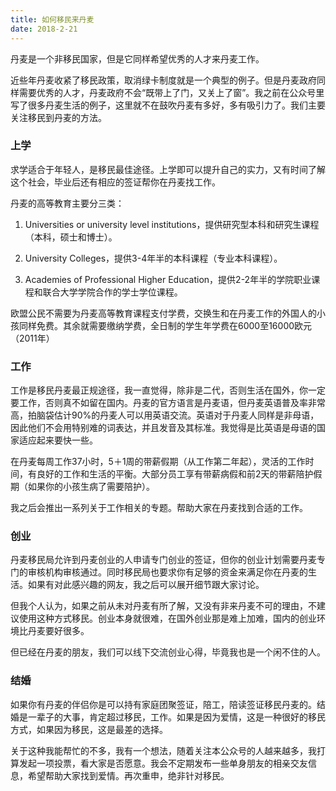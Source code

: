 ```yaml
---
title: 如何移民来丹麦
date: 2018-2-21
---
```


丹麦是一个非移民国家，但是它同样希望优秀的人才来丹麦工作。

近些年丹麦收紧了移民政策，取消绿卡制度就是一个典型的例子。但是丹麦政府同样需要优秀的人才，丹麦政府不会“既带上了门，又关上了窗”。我之前在公众号里写了很多丹麦生活的例子，这里就不在鼓吹丹麦有多好，多有吸引力了。我们主要关注移民到丹麦的方法。


### 上学

求学适合于年轻人，是移民最佳途径。上学即可以提升自己的实力，又有时间了解这个社会，毕业后还有相应的签证帮你在丹麦找工作。

丹麦的高等教育主要分三类：

1. Universities or university level institutions，提供研究型本科和研究生课程（本科，硕士和博士）。

2. University Colleges，提供3-4年半的本科课程（专业本科课程）。

3. Academies of Professional Higher Education，提供2-2年半的学院职业课程和联合大学学院合作的学士学位课程。

欧盟公民不需要为丹麦高等教育课程支付学费，交换生和在丹麦工作的外国人的小孩同样免费。其余就需要缴纳学费，全日制的学生年学费在6000至16000欧元（2011年）


### 工作

工作是移民丹麦最正规途径，我一直觉得，除非是二代，否则生活在国外，你一定要工作，否则真不如留在国内。丹麦的官方语言是丹麦语，但丹麦英语普及率非常高，拍脑袋估计90%的丹麦人可以用英语交流。英语对于丹麦人同样是非母语，因此他们不会用特别难的词表达，并且发音及其标准。我觉得是比英语是母语的国家适应起来要快一些。

在丹麦每周工作37小时，5＋1周的带薪假期（从工作第二年起），灵活的工作时间，有良好的工作和生活的平衡。大部分员工享有带薪病假和前2天的带薪陪护假期（如果你的小孩生病了需要陪护）。

我之后会推出一系列关于工作相关的专题。帮助大家在丹麦找到合适的工作。

### 创业

丹麦移民局允许到丹麦创业的人申请专门创业的签证，但你的创业计划需要丹麦专门的审核机构审核通过。同时移民局也要求你有足够的资金来满足你在丹麦的生活。如果有对此感兴趣的网友，我之后可以展开细节跟大家讨论。

但我个人认为，如果之前从未对丹麦有所了解，又没有非来丹麦不可的理由，不建议使用这种方式移民。创业本身就很难，在国外创业那是难上加难，国内的创业环境比丹麦要好很多。

但已经在丹麦的朋友，我们可以线下交流创业心得，毕竟我也是一个闲不住的人。

### 结婚

如果你有丹麦的伴侣你是可以持有家庭团聚签证，陪工，陪读签证移民丹麦的。结婚是一辈子的大事，肯定超过移民，工作。如果是因为爱情，这是一种很好的移民方式，如果因为移民，这是最差的选择。

关于这种我能帮忙的不多，我有一个想法，随着关注本公众号的人越来越多，我打算发起一项投票，看大家是否愿意。我会不定期发布一些单身朋友的相亲交友信息，希望帮助大家找到爱情。再次重申，绝非针对移民。

